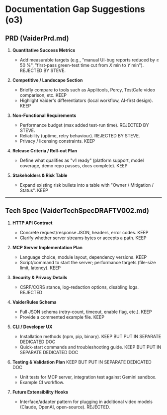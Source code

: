 # Documentation Gap Suggestions (o3)

## PRD (VaiderPrd.md)

1. **Quantitative Success Metrics**
   - Add measurable targets (e.g., "manual UI-bug reports reduced by ≥ 50 %", "first-pass green-test time cut from _X_ min to _Y_ min"). REJECTED BY STEVE.

2. **Competitive / Landscape Section**
   - Briefly compare to tools such as Applitools, Percy, TestCafe video comparison, etc. KEEP
   - Highlight Vaider's differentiators (local workflow, AI-first design). KEEP

3. **Non-Functional Requirements**
   - Performance budget (max added test-run time). REJECTED BY STEVE.
   - Reliability (uptime, retry behaviour). REJECTED BY STEVE.
   - Privacy / licensing constraints. KEEP

4. **Release Criteria / Roll-out Plan**
   - Define what qualifies as "v1 ready" (platform support, model coverage, demo repo passes, docs complete). KEEP

5. **Stakeholders & Risk Table**
   - Expand existing risk bullets into a table with "Owner / Mitigation / Status". KEEP

---

## Tech Spec (VaiderTechSpecDRAFTV002.md)

1. **HTTP API Contract**
   - Concrete request/response JSON, headers, error codes.  KEEP
   - Clarify whether server streams bytes or accepts a path.  KEEP

2. **MCP Server Implementation Plan**
   - Language choice, module layout, dependency versions.  KEEP
   - Script/command to start the server; performance targets (file-size limit, latency). KEEP

3. **Security & Privacy Details**
   - CSRF/CORS stance, log-redaction options, disabling logs. REJECTED

4. **VaiderRules Schema**
   - Full JSON schema (retry-count, timeout, enable flag, etc.). KEEP
   - Provide a commented example file. KEEP

5. **CLI / Developer UX**
   - Installation methods (npm, pip, binary). KEEP BUT PUT IN SEPARATE DEDICATED DOC
   - Quick-start commands and troubleshooting guide. KEEP BUT PUT IN SEPARATE DEDICATED DOC

6. **Testing & Validation Plan**  KEEP BUT PUT IN SEPARATE DEDICATED DOC
   - Unit tests for MCP server, integration test against Gemini sandbox.
   - Example CI workflow.

7. **Future Extensibility Hooks**
   - Interface/adapter pattern for plugging in additional video models (Claude, OpenAI, open-source). REJECTED.